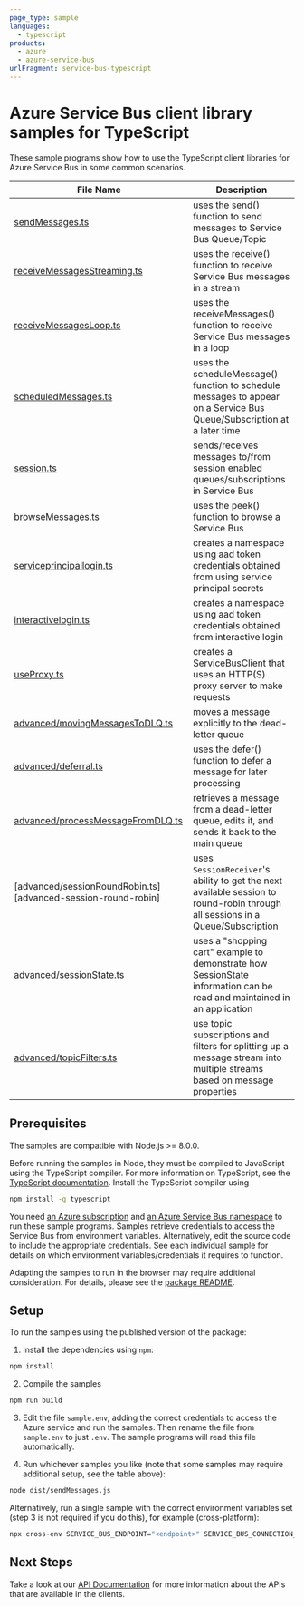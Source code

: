 ```yaml
---
page_type: sample
languages:
  - typescript
products:
  - azure
  - azure-service-bus
urlFragment: service-bus-typescript
---
```


# Azure Service Bus client library samples for TypeScript

These sample programs show how to use the TypeScript client libraries for Azure Service Bus in some common scenarios.

| **File Name**                                                       | **Description**                                                                                                                |
| ------------------------------------------------------------------- | ------------------------------------------------------------------------------------------------------------------------------ |
| [sendMessages.ts][sendmessages]                                     | uses the send() function to send messages to Service Bus Queue/Topic                                                           |
| [receiveMessagesStreaming.ts][receivemessagesstreaming]             | uses the receive() function to receive Service Bus messages in a stream                                                        |
| [receiveMessagesLoop.ts][receivemessagesloop]                       | uses the receiveMessages() function to receive Service Bus messages in a loop                                                  |
| [scheduledMessages.ts][scheduledmessages]                           | uses the scheduleMessage() function to schedule messages to appear on a Service Bus Queue/Subscription at a later time         |
| [session.ts][session]                                               | sends/receives messages to/from session enabled queues/subscriptions in Service Bus                                            |
| [browseMessages.ts][browsemessages]                                 | uses the peek() function to browse a Service Bus                                                                               |
| [serviceprincipallogin.ts][serviceprincipallogin]                   | creates a namespace using aad token credentials obtained from using service principal secrets                                  |
| [interactivelogin.ts][interactivelogin]                             | creates a namespace using aad token credentials obtained from interactive login                                                |
| [useProxy.ts][useproxy]                                             | creates a ServiceBusClient that uses an HTTP(S) proxy server to make requests                                                  |
| [advanced/movingMessagesToDLQ.ts][advanced-movingmessagestodlq]     | moves a message explicitly to the dead-letter queue                                                                            |
| [advanced/deferral.ts][advanced-deferral]                           | uses the defer() function to defer a message for later processing                                                              |
| [advanced/processMessageFromDLQ.ts][advanced-processmessagefromdlq] | retrieves a message from a dead-letter queue, edits it, and sends it back to the main queue                                    |
| [advanced/sessionRoundRobin.ts][advanced-session-round-robin]       | uses `SessionReceiver`'s ability to get the next available session to round-robin through all sessions in a Queue/Subscription |
| [advanced/sessionState.ts][advanced-sessionstate]                   | uses a "shopping cart" example to demonstrate how SessionState information can be read and maintained in an application        |
| [advanced/topicFilters.ts][advanced-topicfilters]                   | use topic subscriptions and filters for splitting up a message stream into multiple streams based on message properties        |

## Prerequisites

The samples are compatible with Node.js >= 8.0.0.

Before running the samples in Node, they must be compiled to JavaScript using the TypeScript compiler. For more information on TypeScript, see the [TypeScript documentation][typescript]. Install the TypeScript compiler using

```bash
npm install -g typescript
```

You need [an Azure subscription][freesub] and [an Azure Service Bus namespace][azsvcbus] to run these sample programs. Samples retrieve credentials to access the Service Bus from environment variables. Alternatively, edit the source code to include the appropriate credentials. See each individual sample for details on which environment variables/credentials it requires to function.

Adapting the samples to run in the browser may require additional consideration. For details, please see the [package README][package].

## Setup

To run the samples using the published version of the package:

1. Install the dependencies using `npm`:

```bash
npm install
```

2. Compile the samples

```bash
npm run build
```

3. Edit the file `sample.env`, adding the correct credentials to access the Azure service and run the samples. Then rename the file from `sample.env` to just `.env`. The sample programs will read this file automatically.

4. Run whichever samples you like (note that some samples may require additional setup, see the table above):

```bash
node dist/sendMessages.js
```

Alternatively, run a single sample with the correct environment variables set (step 3 is not required if you do this), for example (cross-platform):

```bash
npx cross-env SERVICE_BUS_ENDPOINT="<endpoint>" SERVICE_BUS_CONNECTION_STRING="<connection string>" QUEUE_NAME="<queue name>" node dist/basic.js
```

## Next Steps

Take a look at our [API Documentation][apiref] for more information about the APIs that are available in the clients.

[interactivelogin]: https://github.com/Azure/azure-sdk-for-js/tree/master/sdk/servicebus/service-bus/samples/typescript/src/interactiveLogin.ts
[scheduledmessages]: https://github.com/Azure/azure-sdk-for-js/tree/master/sdk/servicebus/service-bus/samples/typescript/src/scheduledMessages.ts
[receivemessagesstreaming]: https://github.com/Azure/azure-sdk-for-js/tree/master/sdk/servicebus/service-bus/samples/typescript/src/receiveMessagesStreaming.ts
[session]: https://github.com/Azure/azure-sdk-for-js/tree/master/sdk/servicebus/service-bus/samples/typescript/src/session.ts
[browsemessages]: https://github.com/Azure/azure-sdk-for-js/tree/master/sdk/servicebus/service-bus/samples/typescript/src/browseMessages.ts
[useproxy]: https://github.com/Azure/azure-sdk-for-js/tree/master/sdk/servicebus/service-bus/samples/typescript/src/useProxy.ts
[receivemessagesloop]: https://github.com/Azure/azure-sdk-for-js/tree/master/sdk/servicebus/service-bus/samples/typescript/src/receiveMessagesLoop.ts
[advanced-movingmessagestodlq]: https://github.com/Azure/azure-sdk-for-js/tree/master/sdk/servicebus/service-bus/samples/typescript/src/advanced/movingMessagesToDLQ.ts
[advanced-deferral]: https://github.com/Azure/azure-sdk-for-js/tree/master/sdk/servicebus/service-bus/samples/typescript/src/advanced/deferral.ts
[advanced-processmessagefromdlq]: https://github.com/Azure/azure-sdk-for-js/tree/master/sdk/servicebus/service-bus/samples/typescript/src/advanced/processMessageFromDLQ.ts
[advanced-sessionstate]: https://github.com/Azure/azure-sdk-for-js/tree/master/sdk/servicebus/service-bus/samples/typescript/src/advanced/sessionState.ts
[advanced-topicfilters]: https://github.com/Azure/azure-sdk-for-js/tree/master/sdk/servicebus/service-bus/samples/typescript/src/advanced/topicFilters.ts
[sendmessages]: https://github.com/Azure/azure-sdk-for-js/tree/master/sdk/servicebus/service-bus/samples/typescript/src/sendMessages.ts
[serviceprincipallogin]: https://github.com/Azure/azure-sdk-for-js/tree/master/sdk/servicebus/service-bus/samples/typescript/src/servicePrincipalLogin.ts
[apiref]: https://docs.microsoft.com/javascript/api/@azure/service-bus
[azsvcbus]: https://docs.microsoft.com/azure/service-bus-messaging/service-bus-create-namespace-portal
[freesub]: https://azure.microsoft.com/free/
[package]: https://github.com/Azure/azure-sdk-for-js/tree/master/sdk/servicebus/service-bus/README.md
[typescript]: https://www.typescriptlang.org/docs/home.html
